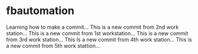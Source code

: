 # fbautomation
Learning how to make a commit...
This is a new commit from 2nd work station...
This is a new commit from 1st workstation...
This is a new commit from 3rd work station...
This Is a new commit from 4th work station...
This is a new commit from 5th work stattion...
